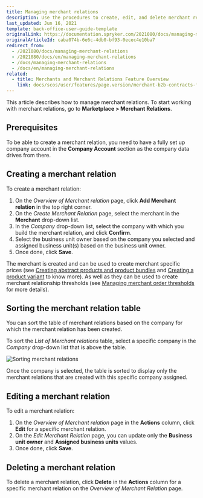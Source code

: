 ```yaml
---
title: Managing merchant relations
description: Use the procedures to create, edit, and delete merchant relations, or sort them by the company for which the merchant relation has been created.
last_updated: Jun 16, 2021
template: back-office-user-guide-template
originalLink: https://documentation.spryker.com/2021080/docs/managing-merchant-relations
originalArticleId: caba074b-6e6c-4db0-bf93-0ecec4e10ba7
redirect_from:
  - /2021080/docs/managing-merchant-relations
  - /2021080/docs/en/managing-merchant-relations
  - /docs/managing-merchant-relations
  - /docs/en/managing-merchant-relations
related:
  - title: Merchants and Merchant Relations Feature Overview
    link: docs/scos/user/features/page.version/merchant-b2b-contracts-feature-overview.html
---
```


This article describes how to manage merchant relations.
To start working with merchant relations, go to **Marketplace&nbsp;<span aria-label="and then">></span> Merchant Relations**.

## Prerequisites

To be able to create a merchant relation, you need to have a fully set up company account in the **Company Account** section as the company data drives from there.

## Creating a merchant relation

To create a merchant relation:
1. On the *Overview of Merchant relation* page, click **Add Merchant relation** in the top right corner.
2. On the *Create Merchant Relation* page, select the merchant in the **Merchant** drop-down list.
3. In the *Company* drop-down list, select the company with which you build the merchant relation, and click **Confirm**.
4. Select the business unit owner based on the company you selected and assigned business unit(s) based on the business unit owner.
5. Once done, click **Save**.

The merchant is created and can be used to create merchant specific prices (see [Creating abstract products and product bundles](/docs/scos/user/back-office-user-guides/{{page.version}}/catalog/products/abstract-products/creating-abstract-products-and-product-bundles.html) and [Creating a product variant](/docs/scos/user/back-office-user-guides/{{page.version}}/catalog/products/concrete-products/creating-product-variants.html) to know more). As well as they can be used to create merchant relationship thresholds (see [Managing merchant order thresholds](/docs/scos/user/back-office-user-guides/{{page.version}}/administration/thresholds/managing-merchant-order-thresholds.html) for more details).

## Sorting the merchant relation table

You can sort the table of merchant relations based on the company for which the merchant relation has been created.

To sort the *List of Merchant relations* table, select a specific company in the *Company* drop-down list that is above the table.

![Sorting merchant relations](https://spryker.s3.eu-central-1.amazonaws.com/docs/User+Guides/Back+Office+User+Guides/Merchants/Merchant+and+Merchant+Relations/Managing+Merchant+Relations/sorting-merchant-relations.png)

Once the company is selected, the table is sorted to display only the merchant relations that are created with this specific company assigned.

## Editing a merchant relation

To edit a merchant relation:
1. On the *Overview of Merchant relation* page in the **Actions** column, click **Edit** for a specific merchant relation.
2. On the *Edit Merchant Relation* page, you can update only the **Business unit owner** and **Assigned business units** values.
3. Once done, click **Save**.

## Deleting a merchant relation

To delete a merchant relation, click **Delete** in the **Actions** column for a specific merchant relation on the *Overview of Merchant Relation* page.
